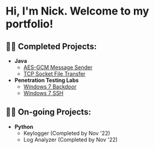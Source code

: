 <h1>Hi, I'm Nick. Welcome to my portfolio!</h1>

<h2>👨‍💻 Completed Projects:</h2>

- <b>Java</b>
  - [AES-GCM Message Sender](https://github.com/nhamle2/AES-GCM-Message-Sender)
  - [TCP Socket File Transfer](https://github.com/nhamle2/TCP-Socket-File-Transfer)
- <b>Penetration Testing Labs</b>
  - [Windows 7 Backdoor](https://github.com/nhamle2/Windows-7-Backdoor)
  - [Windows 7 SSH](https://github.com/nhamle2/Windows-7-SSH)

<h2>👨‍💻 On-going Projects:</h2>

- <b>Python</b>
  - Keylogger (Completed by Nov '22)
  - Log Analyzer (Completed by Nov '22)


